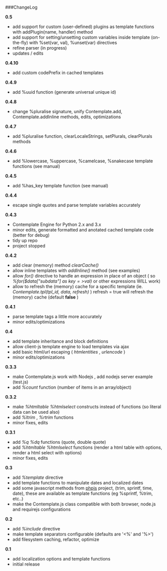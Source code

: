 ###ChangeLog

__0.5__
* add support for custom (user-defined) plugins as template functions with addPlugin(name, handler) method
* add support for setting/unsetting custom variables inside template (on-the-fly) with %set(var, val), %unset(var) directives
* refine parser (in progress)
* updates / edits

__0.4.10__
* add custom codePrefix in cached templates

__0.4.9__
* add %uuid function (generate universal unique id)

__0.4.8__
* change %pluralise signature, unify Contemplate.add, Contemplate.addInline methods, edits, optimizations

__0.4.7__
* add %pluralise function, clearLocaleStrings, setPlurals, clearPlurals methods

__0.4.6__
* add %lowercase, %uppercase, %camelcase, %snakecase template functions (see manual)

__0.4.5__
* add %has_key template function (see manual)

__0.4.4__
* escape single quotes and parse template variables accurately

__0.4.3__
* Contemplate Engine for Python 2.x and 3.x
* minor edits, generate formatted and anotated cached template code (better for debug)
* tidy up repo
* project stopped

__0.4.2__
* add clear (memory) method _clearCache()_
* allow inline templates with _addInline()_ method (see examples)
* allow _for()_ directive to handle an expression in place of an object ( so _%for($data["subdata"] as $key=>$val)_ or other expressions WILL work)
* allow to refresh the (memory) cache for a specific template (ie. _Contemplate.tpl(tpl_id, data, refresh)_ ) refresh = true will refresh the (memory) cache (default __false__ )

__0.4.1__
* parse template tags a little more accurately
* minor edits/optimizations

__0.4__
* add template inheritance and block definitions
* allow client-js template engine to load templates via ajax
* add basic html/url escaping ( *htmlentities* , *urlencode* )
* minor edits/optimizations

__0.3.3__
* make Contemplate.js work with Nodejs , add nodejs server example (test.js)
* add *%count* function (number of items in an array/object)

__0.3.2__
* make *%htmltable* *%htmlselect* constructs instead of functions (so literal data can be used also)
* add *%ltrim* , *%rtrim* functions
* minor fixes, edits

__0.3.1__
* add *%q* *%dq* functions (quote, double quote)
* add *%htmltable* *%htmlselect* functions (render a html table with options, render a html select with options)
* minor fixes, edits

__0.3__
* add *%template* directive
* add template functions to manipulate dates and localized dates
* add some javascript methods from [phpjs](https://github.com/kvz/phpjs) project, (trim, sprintf, time, date), these are available as template functions (eg %sprintf, %trim, etc..)
* make the Contemplate.js class compatible with both browser, node.js and requirejs configurations

__0.2__
* add *%include* directive
* make template separators configurable (defaults are '<%' and '%>')
* add filesystem caching, refactor, optimize

__0.1__
* add localization options and template functions
* initial release

